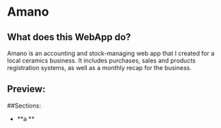 # Amano
## What does this WebApp do?
Amano is an accounting and stock-managing web app that I created for a local ceramics business. It includes purchases, 
sales and products registration systems, as well as a monthly recap for the business.

## Preview:

##Sections:

* **a ** 
